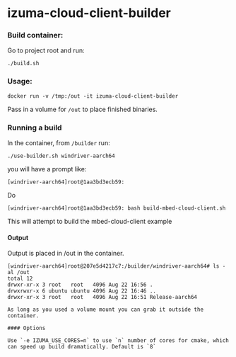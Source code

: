 # izuma-cloud-client-builder

### Build container:

Go to project root and run:

```
./build.sh
```

### Usage:

```
docker run -v /tmp:/out -it izuma-cloud-client-builder 
```

Pass in a volume for `/out` to place finished binaries.

### Running a build

In the container, from `/builder` run:

```
./use-builder.sh windriver-aarch64
```

you will have a prompt like:

```
[windriver-aarch64]root@1aa3bd3ecb59:
```

Do

```
[windriver-aarch64]root@1aa3bd3ecb59: bash build-mbed-cloud-client.sh
```

This will attempt to build the mbed-cloud-client example

#### Output

Output is placed in /out in the container.

```
[windriver-aarch64]root@207e5d4217c7:/builder/windriver-aarch64# ls -al /out
total 12
drwxr-xr-x 3 root   root   4096 Aug 22 16:56 .
drwxrwxr-x 6 ubuntu ubuntu 4096 Aug 22 16:46 ..
drwxr-xr-x 3 root   root   4096 Aug 22 16:51 Release-aarch64

As long as you used a volume mount you can grab it outside the container. 

#### Options

Use `-e IZUMA_USE_CORES=n` to use `n` number of cores for cmake, which can speed up build dramatically. Default is `8`